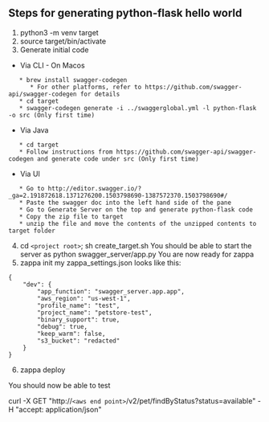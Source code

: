 ## Steps for generating python-flask hello world
1. python3 -m venv target
2. source target/bin/activate
3. Generate initial code

  * Via CLI - On Macos
```
   * brew install swagger-codegen
      * For other platforms, refer to https://github.com/swagger-api/swagger-codegen for details
   * cd target
   * swagger-codegen generate -i ../swaggerglobal.yml -l python-flask -o src (Only first time)
```
  * Via Java
```
   * cd target
   * Follow instructions from https://github.com/swagger-api/swagger-codegen and generate code under src (Only first time)
```
  * Via UI
```
   * Go to http://editor.swagger.io/?_ga=2.191872618.1371276200.1503798690-1387572370.1503798690#/
   * Paste the swagger doc into the left hand side of the pane
   * Go to Generate Server on the top and generate python-flask code
   * Copy the zip file to target
   * unzip the file and move the contents of the unzipped contents to target folder
```
4. cd ```<project root>```; sh create_target.sh
You should be able to start the server as python swagger_server/app.py
You are now ready for zappa
5. zappa init
my zappa_settings.json looks like this:

```
{
    "dev": {
        "app_function": "swagger_server.app.app",
        "aws_region": "us-west-1",
        "profile_name": "test",
        "project_name": "petstore-test",
        "binary_support": true,
        "debug": true,
        "keep_warm": false,
        "s3_bucket": "redacted"
    }
}
```

6. zappa deploy

You should now be able to test 

curl -X GET "http://`<aws end point>`/v2/pet/findByStatus?status=available" -H "accept: application/json"
